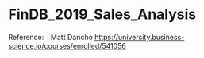 # 
# FinDB_2019_Sales_Analysis
Reference:　Matt Dancho 
https://university.business-science.io/courses/enrolled/541056
